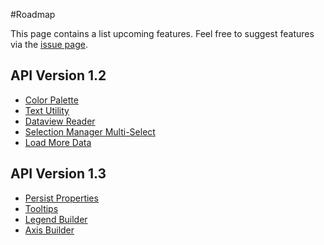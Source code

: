 #Roadmap

This page contains a list upcoming features. Feel free to suggest features via the [issue page](https://github.com/Microsoft/PowerBI-visuals-docs/issues?q=is%3Aopen+is%3Aissue+label%3AFeature).

## API Version 1.2
* [Color Palette](https://github.com/Microsoft/PowerBI-visuals-docs/issues/28)
* [Text Utility](https://github.com/Microsoft/PowerBI-visuals-docs/issues/29)
* [Dataview Reader](https://github.com/Microsoft/PowerBI-visuals-docs/issues/30)
* [Selection Manager Multi-Select](https://github.com/Microsoft/PowerBI-visuals-docs/issues/31) 
* [Load More Data](https://github.com/Microsoft/PowerBI-visuals-docs/issues/32)


## API Version 1.3

* [Persist Properties](https://github.com/Microsoft/PowerBI-visuals-docs/issues/33)
* [Tooltips](https://github.com/Microsoft/PowerBI-visuals-docs/issues/34)
* [Legend Builder](https://github.com/Microsoft/PowerBI-visuals-docs/issues/35)
* [Axis Builder](https://github.com/Microsoft/PowerBI-visuals-docs/issues/36)
